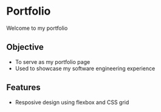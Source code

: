 # Portfolio
Welcome to my portfolio

## Objective
 - To serve as my portfolio page
 - Used to showcase my software engineering experience

 ## Features
  - Resposive design using flexbox and CSS grid